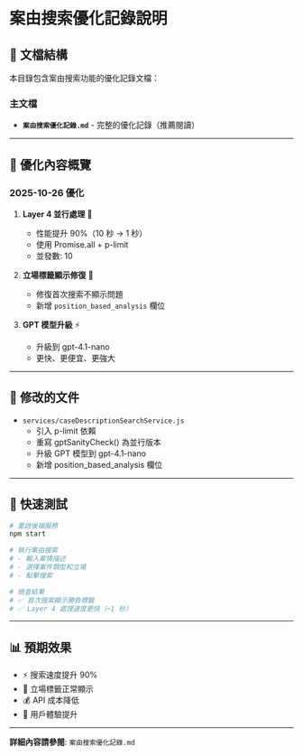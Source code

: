 # 案由搜索優化記錄說明

## 📁 文檔結構

本目錄包含案由搜索功能的優化記錄文檔：

### **主文檔**
- **`案由搜索優化記錄.md`** - 完整的優化記錄（推薦閱讀）

---

## 🎯 優化內容概覽

### **2025-10-26 優化**

1. **Layer 4 並行處理** 🚀
   - 性能提升 90%（10 秒 → 1 秒）
   - 使用 Promise.all + p-limit
   - 並發數: 10

2. **立場標籤顯示修復** 🐛
   - 修復首次搜索不顯示問題
   - 新增 `position_based_analysis` 欄位

3. **GPT 模型升級** ⚡
   - 升級到 gpt-4.1-nano
   - 更快、更便宜、更強大

---

## 📝 修改的文件

- `services/caseDescriptionSearchService.js`
  - 引入 p-limit 依賴
  - 重寫 gptSanityCheck() 為並行版本
  - 升級 GPT 模型到 gpt-4.1-nano
  - 新增 position_based_analysis 欄位

---

## 🧪 快速測試

```bash
# 重啟後端服務
npm start

# 執行案由搜索
# - 輸入案情描述
# - 選擇案件類型和立場
# - 點擊搜索

# 檢查結果
# ✅ 首次搜索顯示勝負標籤
# ✅ Layer 4 處理速度更快（~1 秒）
```

---

## 📊 預期效果

- ⚡ 搜索速度提升 90%
- 🐛 立場標籤正常顯示
- 💰 API 成本降低
- 🎯 用戶體驗提升

---

**詳細內容請參閱**: `案由搜索優化記錄.md`

